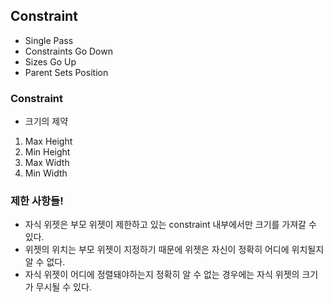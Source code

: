 ## Constraint

- Single Pass
- Constraints Go Down
- Sizes Go Up
- Parent Sets Position


### Constraint

- 크기의 제약
1. Max Height
2. Min Height
3. Max Width
4. Min Width

### 제한 사항들!

- 자식 위젯은 부모 위젯이 제한하고 있는 constraint 내부에서만 크기를 가져갈 수 있다.
- 위젯의 위치는 부모 위젯이 지정하기 때문에 위젯은 자신이 정확히 어디에 위치될지 알 수 없다.
- 자식 위젯이 어디에 정렬돼야하는지 정확히 알 수 없는 경우에는 자식 위젯의 크기가 무시될 수 있다.
